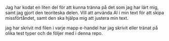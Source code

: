 Jag har kodat en liten del för att kunna tränna på det som jag har lärt mig, samt jag gjort den teoriteska delen.
Vill att använda AI i min text för att skipa missförtåndet, samt den ska hjälpa mig att justera min text.

jag har skrivit md filen i varje mapp e-handel har jag skrivit eller tränat på olika test typer och de följer med i denna repo. 
